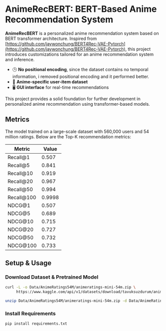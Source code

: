 # AnimeRecBERT: BERT-Based Anime Recommendation System

**AnimeRecBERT** is a personalized anime recommendation system based on BERT transformer architecture. Inspired from [https://github.com/jaywonchung/BERT4Rec-VAE-Pytorch](https://github.com/jaywonchung/BERT4Rec-VAE-Pytorch), this project introduces customizations tailored for an anime recommendation system and inference.

- 🕒 **No positional encoding**, since the dataset contains no temporal information, i removed positional encoding and it performed better.
- 🎌 **Anime-specific user-item dataset**
- 🖥️ **GUI interface** for real-time recommendations

This project provides a solid foundation for further development in personalized anime recommendation using transformer-based models.

## Metrics
The model trained on a large-scale dataset with 560,000 users and 54 million ratings. Below are the Top-K recommendation metrics:

| Metric       | Value    |
|--------------|----------|
| Recall@1     | 0.507    |
| Recall@5     | 0.841    |
| Recall@10    | 0.919    |
| Recall@20    | 0.967    |
| Recall@50    | 0.994    |
| Recall@100   | 0.9998   |
| NDCG@1       | 0.507    |
| NDCG@5       | 0.689    |
| NDCG@10      | 0.715    |
| NDCG@20      | 0.727    |
| NDCG@50      | 0.732    |
| NDCG@100     | 0.733    |

## Setup & Usage

### Download Dataset & Pretrained Model

```bash
curl -L -o Data/AnimeRatings54M/animeratings-mini-54m.zip \
     https://www.kaggle.com/api/v1/datasets/download/tavuksuzdurum/animeratings-mini-54m

unzip Data/AnimeRatings54M/animeratings-mini-54m.zip -d Data/AnimeRatings54M/
```

### Install Requirements

```bash
pip install requirements.txt
```
